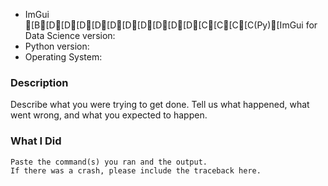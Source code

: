 * ImGui [B[D[D[D[D[D[D[D[D[D[D[C[C[C[C(Py)[ImGui for Data Science version:
* Python version:
* Operating System:

### Description

Describe what you were trying to get done.
Tell us what happened, what went wrong, and what you expected to happen.

### What I Did

```
Paste the command(s) you ran and the output.
If there was a crash, please include the traceback here.
```

